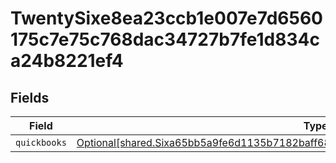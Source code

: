 # TwentySixe8ea23ccb1e007e7d6560175c7e75c768dac34727b7fe1d834ca24b8221ef4


## Fields

| Field                                                                                                                                                                            | Type                                                                                                                                                                             | Required                                                                                                                                                                         | Description                                                                                                                                                                      |
| -------------------------------------------------------------------------------------------------------------------------------------------------------------------------------- | -------------------------------------------------------------------------------------------------------------------------------------------------------------------------------- | -------------------------------------------------------------------------------------------------------------------------------------------------------------------------------- | -------------------------------------------------------------------------------------------------------------------------------------------------------------------------------- |
| `quickbooks`                                                                                                                                                                     | [Optional[shared.Sixa65bb5a9fe6d1135b7182baff68e9bc6612ee2c1ab942926fe2804c58663cf4]](../../models/shared/sixa65bb5a9fe6d1135b7182baff68e9bc6612ee2c1ab942926fe2804c58663cf4.md) | :heavy_minus_sign:                                                                                                                                                               | N/A                                                                                                                                                                              |